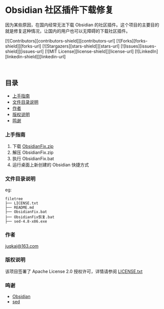 

# Obsidian 社区插件下载修复

因为某些原因，在国内经常无法下载 Obsidian 的社区插件。这个项目的主要目的就是修复这种情况，让国内的用户也可以无障碍的下载社区插件。

<!-- PROJECT SHIELDS -->

[![Contributors][contributors-shield]][contributors-url]
[![Forks][forks-shield]][forks-url]
[![Stargazers][stars-shield]][stars-url]
[![Issues][issues-shield]][issues-url]
[![MIT License][license-shield]][license-url]
[![LinkedIn][linkedin-shield]][linkedin-url]

<!-- PROJECT LOGO -->
<br />


 
## 目录

- [上手指南](#上手指南)
- [文件目录说明](#文件目录说明)
- [作者](#作者)
- [版权说明](#版权说明)
- [鸣谢](#鸣谢)

### 上手指南

1. 下载 [ObsidianFix.zip](https://gitee.com/juqkai/obsidian-community-plugins-fix/attach_files/874845/download/obsidianFix.zip)
2. 解压 ObsidianFix.zip
3. 执行 ObsidianFix.bat
4. 运行桌面上新创建的 Obsidian 快捷方式

### 文件目录说明
eg:

```
filetree 
├── LICENSE.txt
├── README.md
├── ObsidianFix.bat
├── ObsidianFix恢复.bat
├── sed-4.8-x86.exe

```

### 作者

juqkai@163.com

### 版权说明

该项目签署了 Apache License 2.0 授权许可，详情请参阅 [LICENSE.txt](https://github.com/juqkai/Obsidian-community-plugins-fix/blob/master/LICENSE)

### 鸣谢


- [Obsidian](https://Obsidian.md)
- [sed](https://github.com/mbuilov/sed-windows)

